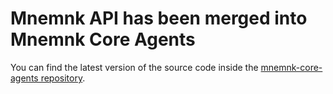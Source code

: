 # Mnemnk API has been merged into Mnemnk Core Agents

You can find the latest version of the source code inside the [mnemnk-core-agents repository](https://github.com/mnemnk/mnemnk-core-agents).
